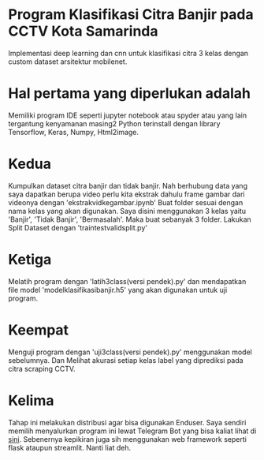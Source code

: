 # Program Klasifikasi Citra Banjir pada CCTV Kota Samarinda
Implementasi deep learning dan cnn untuk klasifikasi citra 3 kelas dengan custom dataset arsitektur mobilenet. 

# Hal pertama yang diperlukan adalah
Memiliki program IDE seperti jupyter notebook atau spyder atau yang lain tergantung kenyamanan masing2
Python terinstall dengan library Tensorflow, Keras, Numpy, Html2image.
# Kedua
Kumpulkan dataset citra banjir dan tidak banjir. Nah berhubung data yang saya dapatkan berupa video perlu kita ekstrak dahulu frame gambar dari videonya dengan 'ekstrakvidkegambar.ipynb'
Buat folder sesuai dengan nama kelas yang akan digunakan. Saya disini menggunakan 3 kelas yaitu 'Banjir', 'Tidak Banjir', 'Bermasalah'. Maka buat sebanyak 3 folder.
Lakukan Split Dataset dengan 'traintestvalidsplit.py'
# Ketiga
Melatih program dengan 'latih3class(versi pendek).py' dan mendapatkan file model 'modelklasifikasibanjir.h5' yang akan digunakan untuk uji program.
# Keempat
Menguji program dengan 'uji3class(versi pendek).py' menggunakan model sebelumnya. Dan Melihat akurasi setiap kelas label yang diprediksi pada citra scraping CCTV.
# Kelima
Tahap ini melakukan distribusi agar bisa digunakan Enduser. Saya sendiri memilih menyalurkan program ini lewat Telegram Bot yang bisa kaliat lihat di [sini](t.me/deteksibanjirbot). Sebenernya kepikiran juga sih menggunakan web framework seperti flask ataupun streamlit. Nanti liat deh.
